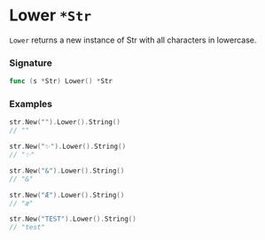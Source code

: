 # Lower `*Str`

`Lower` returns a new instance of Str with all characters in lowercase.

### Signature

```go
func (s *Str) Lower() *Str
```

### Examples

```go
str.New("").Lower().String()
// ""

str.New("✨").Lower().String()
// "✨"

str.New("&").Lower().String()
// "&"

str.New("Æ").Lower().String()
// "æ"

str.New("TEST").Lower().String()
// "test"

```
